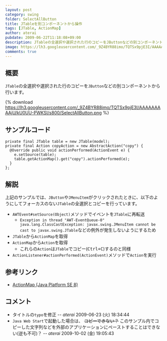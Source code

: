 ```yaml
---
layout: post
category: swing
folder: SelectAllButton
title: JTableを別コンポーネントから操作
tags: [JTable, ActionMap]
author: aterai
pubdate: 2009-06-22T11:18:08+09:00
description: JTableの全選択や選択された行のコピーをJButtonなどの別コンポーネントから行います。
image: https://lh3.googleusercontent.com/_9Z4BYR88imo/TQTSx9pjE3I/AAAAAAAAAjU/kU0UU-PWKSI/s800/SelectAllButton.png
comments: true
---
```

## 概要
`JTable`の全選択や選択された行のコピーを`JButton`などの別コンポーネントから行います。

{% download https://lh3.googleusercontent.com/_9Z4BYR88imo/TQTSx9pjE3I/AAAAAAAAAjU/kU0UU-PWKSI/s800/SelectAllButton.png %}

## サンプルコード
<pre class="prettyprint"><code>private final JTable table = new JTable(model);
private final Action copyAction = new AbstractAction("copy") {
  @Override public void actionPerformed(ActionEvent e) {
    e.setSource(table);
    table.getActionMap().get("copy").actionPerformed(e);
  }
};
</code></pre>

## 解説
上記のサンプルでは、`JButton`や`JMenuItem`がクリックされたときに、以下のようにしてフォーカスのない`JTable`の全選択とコピーを行っています。

- `AWTEvent#setSource(Object)`メソッドでイベントを`JTable`に再転送
    - `Exception in thread "AWT-EventQueue-0" java.lang.ClassCastException: javax.swing.JMenuItem cannot be cast to javax.swing.JTable`などの例外が発生しないようにするため
- `JTable`から`ActionMap`を取得
- `ActionMap`から`Action`を取得
    - これらの`Action`は`JTable`でコピー(<kbd>Ctrl+C</kbd>)するのと同様
- `ActionListener#actionPerformed(ActionEvent)`メソッドで`Action`を実行

<!-- dummy comment line for breaking list -->

## 参考リンク
- [ActionMap (Java Platform SE 8)](https://docs.oracle.com/javase/jp/8/docs/api/javax/swing/ActionMap.html)

<!-- dummy comment line for breaking list -->

## コメント
- タイトルの`typo`を修正 -- *aterai* 2009-06-23 (火) 18:34:44
- `Java Web Start`で起動した場合は、 ~~コピーできない？~~ このサンプル内でコピーした文字列などを外部のアプリケーションにペーストすることはできない(逆も不可)？ -- *aterai* 2009-10-02 (金) 19:05:43

<!-- dummy comment line for breaking list -->
